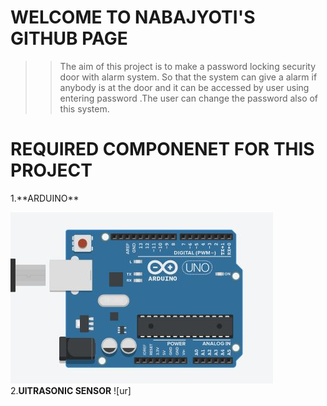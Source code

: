 <h1>WELCOME TO NABAJYOTI'S GITHUB PAGE</h1>

>>The aim of this project is to make a password locking security door with alarm system.
  So that the system can give a alarm if anybody is at the door and it can be accessed by user 
  using entering password .The user can change the password also of this system.
  
<h1>REQUIRED COMPONENET FOR THIS PROJECT</h1>
  1.**ARDUINO**  
   
   ![ARD](/photo/23.JPG)
  2.**UlTRASONIC SENSOR**
   ![ur]
